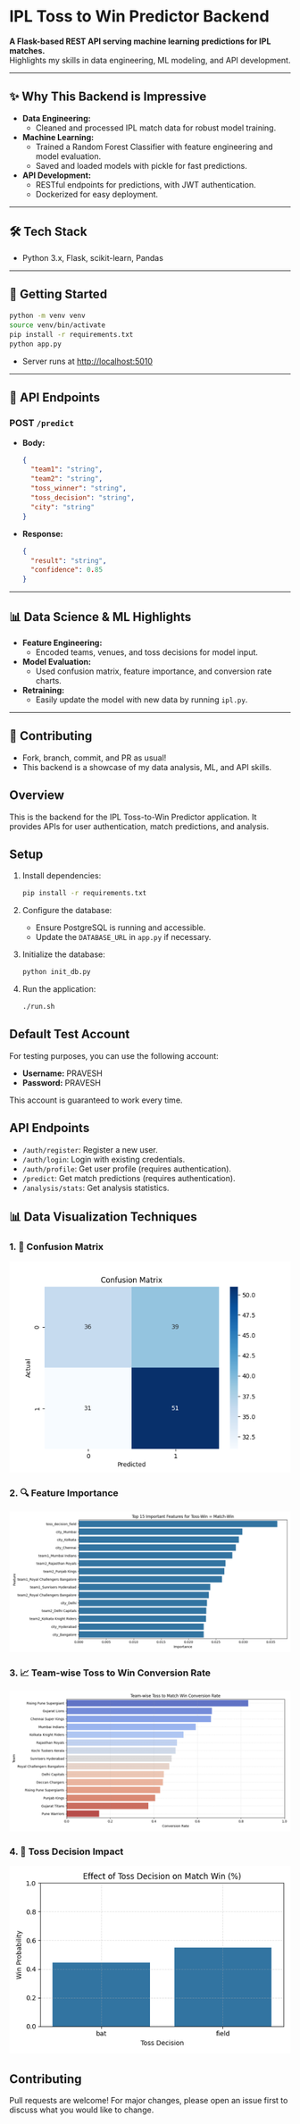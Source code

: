 # IPL Toss to Win Predictor Backend

**A Flask-based REST API serving machine learning predictions for IPL matches.**  
Highlights my skills in data engineering, ML modeling, and API development.

---

## ✨ Why This Backend is Impressive

- **Data Engineering:**  
  - Cleaned and processed IPL match data for robust model training.
- **Machine Learning:**  
  - Trained a Random Forest Classifier with feature engineering and model evaluation.
  - Saved and loaded models with pickle for fast predictions.
- **API Development:**  
  - RESTful endpoints for predictions, with JWT authentication.
  - Dockerized for easy deployment.

---

## 🛠️ Tech Stack

- Python 3.x, Flask, scikit-learn, Pandas

---

## 🚀 Getting Started

```bash
python -m venv venv
source venv/bin/activate
pip install -r requirements.txt
python app.py
```
- Server runs at [http://localhost:5010](http://localhost:5010)

---

## 🧩 API Endpoints

### POST `/predict`
- **Body:**
  ```json
  {
    "team1": "string",
    "team2": "string",
    "toss_winner": "string",
    "toss_decision": "string",
    "city": "string"
  }
  ```
- **Response:**
  ```json
  {
    "result": "string",
    "confidence": 0.85
  }
  ```

---

## 📊 Data Science & ML Highlights

- **Feature Engineering:**  
  - Encoded teams, venues, and toss decisions for model input.
- **Model Evaluation:**  
  - Used confusion matrix, feature importance, and conversion rate charts.
- **Retraining:**  
  - Easily update the model with new data by running `ipl.py`.

---

## 🤝 Contributing

- Fork, branch, commit, and PR as usual!
- This backend is a showcase of my data analysis, ML, and API skills.

## Overview
This is the backend for the IPL Toss-to-Win Predictor application. It provides APIs for user authentication, match predictions, and analysis.

## Setup
1. Install dependencies:
   ```bash
   pip install -r requirements.txt
   ```

2. Configure the database:
   - Ensure PostgreSQL is running and accessible.
   - Update the `DATABASE_URL` in `app.py` if necessary.

3. Initialize the database:
   ```bash
   python init_db.py
   ```

4. Run the application:
   ```bash
   ./run.sh
   ```

## Default Test Account
For testing purposes, you can use the following account:

- **Username:** PRAVESH  
- **Password:** PRAVESH

This account is guaranteed to work every time.

## API Endpoints
- `/auth/register`: Register a new user.
- `/auth/login`: Login with existing credentials.
- `/auth/profile`: Get user profile (requires authentication).
- `/predict`: Get match predictions (requires authentication).
- `/analysis/stats`: Get analysis statistics.

## 📊 Data Visualization Techniques

### 1. 🎯 Confusion Matrix
![Confusion Matrix](../images/confusion_matrix.png)

### 2. 🔍 Feature Importance
![Feature Importance](images/feature_importance.png)

### 3. 📈 Team-wise Toss to Win Conversion Rate
![Conversion Rate](images/conversion_rate.png)

### 4. 🧠 Toss Decision Impact
![Toss Win Probability](images/toss_win_probability.png)


## Contributing
Pull requests are welcome! For major changes, please open an issue first to discuss what you would like to change.

